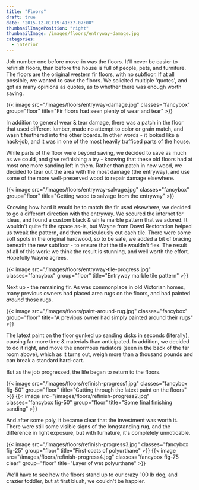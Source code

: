 ```yaml
---
title: "Floors"
draft: true
date: "2015-12-01T19:41:37-07:00"
thumbnailImagePosition: "right"
thumbnailImage: /images/floors/entryway-damage.jpg
categories:
  - interior
---
```


Job number one before move-in was the floors.  It'll never be easier to refinish floors, than before the house is full of people, pets, and furniture.  The floors are the original western fir floors, with no subfloor.  If at all possible, we wanted to save the floors.  We solicited multiple 'quotes', and got as many opinions as quotes, as to whether there was enough worth saving.

{{< image src="/images/floors/entryway-damage.jpg" classes="fancybox" group="floor" title="Fir floors had seen plenty of wear and tear" >}}

In addition to general wear & tear damage, there was a patch in the floor that used different lumber, made no attempt to color or grain match, and wasn't feathered into the other boards.  In other words - it looked like a hack-job, and it was in one of the most heavily trafficed parts of the house.

While parts of the floor were beyond saving, we decided to save as much as we could, and give refinishing a try - knowing that these old floors had at most one more sanding left in them.  Rather than patch in new wood, we decided to tear out the area with the most damage (the entryway), and use some of the more well-preserved wood to repair damage elsewhere.

{{< image src="/images/floors/entryway-salvage.jpg" classes="fancybox" group="floor" title="Getting wood to salvage from the entryway" >}}

Knowing how hard it would be to match the fir used elsewhere, we decided to go a different direction with the entryway.  We scoured the internet for ideas, and found a custom black & white marble pattern that we adored.  It wouldn't quite fit the space as-is, but Wayne from Dowd Restoration helped us tweak the pattern, and then meticulously cut each tile.  There were some soft spots in the original hardwood, so to be safe, we added a bit of bracing beneath the new subfloor - to ensure that the tile wouldn't flex.  The result of all of this work: we think the result is stunning, and well worth the effort.  Hopefully Wayne agrees.

{{< image src="/images/floors/entryway-tile-progress.jpg" classes="fancybox" group="floor" title="Entryway marble tile pattern" >}}

Next up - the remaining fir.  As was commonplace in old Victorian homes, many previous owners had placed area rugs on the floors, and had painted *around* those rugs.

{{< image src="/images/floors/paint-around-rug.jpg" classes="fancybox" group="floor" title="A previous owner had simply painted around their rugs" >}}

The latext paint on the floor gunked up sanding disks in seconds (literally), causing far more time & materials than anticipated.  In addition, we decided to do it right, and move the enormous radiators (seen in the back of the far room above), which as it turns out, weigh more than a thousand pounds and can break a standard hard-cart.

But as the job progressed, the life began to return to the floors.

{{< image src="/images/floors/refinish-progress1.jpg" classes="fancybox fig-50" group="floor" title="Cutting through the latext paint on the floors" >}}
{{< image src="/images/floors/refinish-progress2.jpg" classes="fancybox fig-50" group="floor" title="Some final finishing sanding" >}}

And after some poly, it became clear that the investment was worth it.  There were still some visible signs of the longstanding rug, and the difference in light exposure, but with furnature, it's completely unnoticable.

{{< image src="/images/floors/refinish-progress3.jpg" classes="fancybox fig-25" group="floor" title="First coats of polyurthane" >}}
{{< image src="/images/floors/refinish-progress4.jpg" classes="fancybox fig-75 clear" group="floor" title="Layer of wet polyurthane" >}}

We'll have to see how the floors stand up to our crazy 100 lb dog, and crazier toddler, but at first blush, we couldn't be happier.